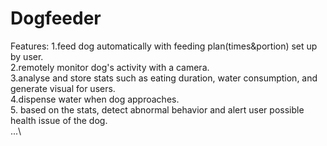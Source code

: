 # Dogfeeder
Features:
1.feed dog automatically with feeding plan(times&portion) set up by user.\
2.remotely monitor dog's activity with a camera.\
3.analyse and store stats such as eating duration, water consumption, and generate visual for users.\
4.dispense water when dog approaches.\
5. based on the stats, detect abnormal behavior and alert user possible health issue of the dog.\
...\
